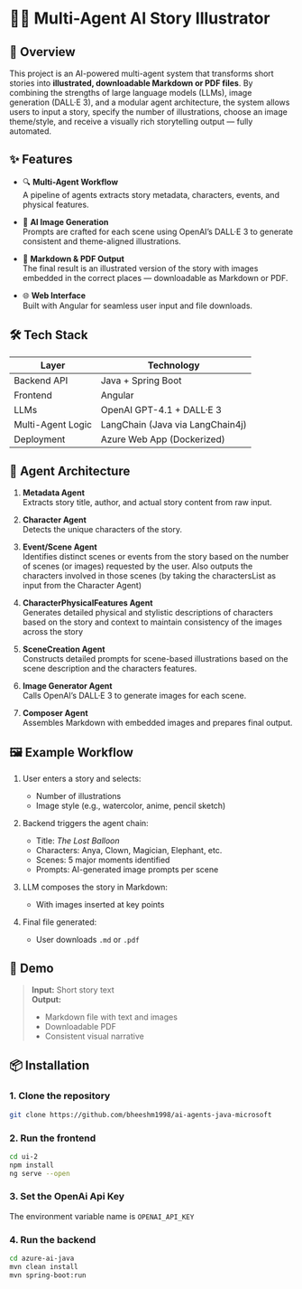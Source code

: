 # 🧠📖 Multi-Agent AI Story Illustrator

## 🚀 Overview

This project is an AI-powered multi-agent system that transforms short stories into **illustrated, downloadable Markdown or PDF files**. By combining the strengths of large language models (LLMs), image generation (DALL·E 3), and a modular agent architecture, the system allows users to input a story, specify the number of illustrations, choose an image theme/style, and receive a visually rich storytelling output — fully automated.

## ✨ Features

- 🔍 **Multi-Agent Workflow**  
  A pipeline of agents extracts story metadata, characters, events, and physical features.

- 🎨 **AI Image Generation**  
  Prompts are crafted for each scene using OpenAI’s DALL·E 3 to generate consistent and theme-aligned illustrations.

- 📝 **Markdown & PDF Output**  
  The final result is an illustrated version of the story with images embedded in the correct places — downloadable as Markdown or PDF.

- 🌐 **Web Interface**  
  Built with Angular for seamless user input and file downloads.

## 🛠️ Tech Stack

| Layer             | Technology                         |
|------------------|-------------------------------------|
| Backend API      | Java + Spring Boot                  |
| Frontend         | Angular                             |
| LLMs             | OpenAI GPT-4.1 + DALL·E 3            |
| Multi-Agent Logic| LangChain (Java via LangChain4j)    |
| Deployment       | Azure Web App (Dockerized)          |

## 🧩 Agent Architecture

1. **Metadata Agent**  
   Extracts story title, author, and actual story content from raw input.

2. **Character Agent**  
   Detects the unique characters of the story.

3. **Event/Scene Agent**  
   Identifies distinct scenes or events from the story based on the number of scenes (or images) requested by the user. Also outputs the characters involved in those scenes (by taking the charactersList as input from the Character Agent)

4. **CharacterPhysicalFeatures Agent**  
   Generates detailed physical and stylistic descriptions of characters based on the story and context to maintain consistency of the images across the story

5. **SceneCreation Agent**  
   Constructs detailed prompts for scene-based illustrations based on the scene description and the characters features.

6. **Image Generator Agent**  
   Calls OpenAI’s DALL·E 3 to generate images for each scene.

7. **Composer Agent**  
   Assembles Markdown with embedded images and prepares final output.

## 🖼️ Example Workflow

1. User enters a story and selects:
   - Number of illustrations
   - Image style (e.g., watercolor, anime, pencil sketch)

2. Backend triggers the agent chain:
   - Title: *The Lost Balloon*
   - Characters: Anya, Clown, Magician, Elephant, etc.
   - Scenes: 5 major moments identified
   - Prompts: AI-generated image prompts per scene

3. LLM composes the story in Markdown:
   - With images inserted at key points

4. Final file generated:
   - User downloads `.md` or `.pdf`

## 🧪 Demo

> **Input:** Short story text  
> **Output:**  
> - Markdown file with text and images  
> - Downloadable PDF  
> - Consistent visual narrative

## 📦 Installation

### 1. Clone the repository

```bash
git clone https://github.com/bheeshm1998/ai-agents-java-microsoft
```

### 2. Run the frontend
```bash
cd ui-2
npm install 
ng serve --open
```

### 3. Set the OpenAi Api Key
The environment variable name is `OPENAI_API_KEY`
### 4. Run the backend
```bash
cd azure-ai-java
mvn clean install
mvn spring-boot:run
```


